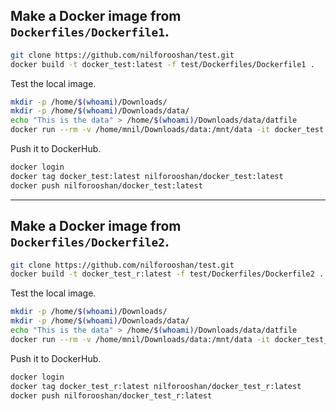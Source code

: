 ## Make a Docker image from `Dockerfiles/Dockerfile1`.

```sh
git clone https://github.com/nilforooshan/test.git
docker build -t docker_test:latest -f test/Dockerfiles/Dockerfile1 .
```

Test the local image.

```sh
mkdir -p /home/$(whoami)/Downloads/
mkdir -p /home/$(whoami)/Downloads/data/
echo "This is the data" > /home/$(whoami)/Downloads/data/datfile
docker run --rm -v /home/mnil/Downloads/data:/mnt/data -it docker_test:latest
```

Push it to DockerHub.

```sh
docker login
docker tag docker_test:latest nilforooshan/docker_test:latest
docker push nilforooshan/docker_test:latest
```

---

## Make a Docker image from `Dockerfiles/Dockerfile2`.

```sh
git clone https://github.com/nilforooshan/test.git
docker build -t docker_test_r:latest -f test/Dockerfiles/Dockerfile2 .
```

Test the local image.

```sh
mkdir -p /home/$(whoami)/Downloads/
mkdir -p /home/$(whoami)/Downloads/data/
echo "This is the data" > /home/$(whoami)/Downloads/data/datfile
docker run --rm -v /home/mnil/Downloads/data:/mnt/data -it docker_test_r:latest
```

Push it to DockerHub.

```sh
docker login
docker tag docker_test_r:latest nilforooshan/docker_test_r:latest
docker push nilforooshan/docker_test_r:latest
```

